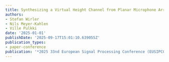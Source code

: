 ```yaml
---
title: Synthesizing a Virtual Height Channel from Planar Microphone Arrays
authors:
- Stefan Wirler
- Nils Meyer-Kahlen
- Ville Pulkki
date: '2025-01-01'
publishDate: '2025-09-17T15:01:10.639055Z'
publication_types:
- paper-conference
publication: '*2025 33nd European Signal Processing Conference (EUSIPCO)*'
---
```

